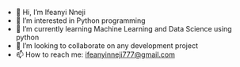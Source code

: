 - 👋 Hi, I’m Ifeanyi Nneji
- 👀 I’m interested in Python programming
- 🌱 I’m currently learning Machine Learning and Data Science using python
- 💞️ I’m looking to collaborate on any development project
- 📫 How to reach me: ifeanyinneji777@gmail.com


<!---
Nneji123/Nneji123 is a ✨ special ✨ repository because its `README.md` (this file) appears on your GitHub profile.
You can click the Preview link to take a look at your changes.
--->
